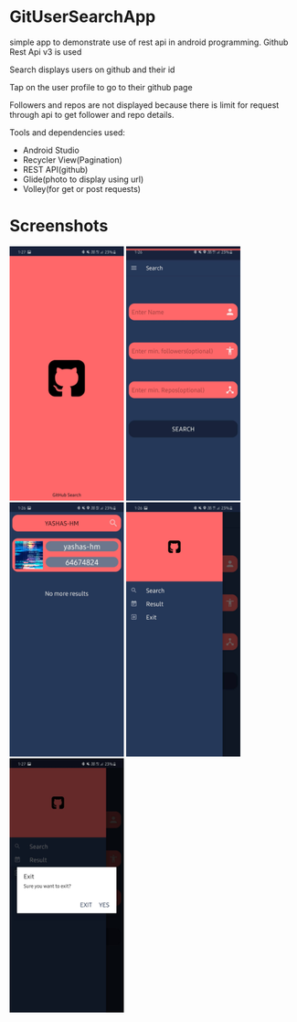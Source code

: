 # GitUserSearchApp
simple app to demonstrate use of rest api in android programming.
Github Rest Api v3 is used

Search displays users on github and their id

Tap on the user profile to go to their github page

Followers and repos are not displayed because there is limit for request through api to get follower and repo details.

Tools and dependencies used:
* Android Studio
* Recycler View(Pagination)
* REST API(github)
* Glide(photo to display using url)
* Volley(for get or post requests)

# Screenshots
<img src="https://github.com/yashas-hm/GitUserSearchApp/blob/master/Images/5.jpg" width="200">
<img src="https://github.com/yashas-hm/GitUserSearchApp/blob/master/Images/1.jpg" width="200">
<img src="https://github.com/yashas-hm/GitUserSearchApp/blob/master/Images/2.jpg" width="200">
<img src="https://github.com/yashas-hm/GitUserSearchApp/blob/master/Images/3.jpg" width="200">
<img src="https://github.com/yashas-hm/GitUserSearchApp/blob/master/Images/4.jpg" width="200">
